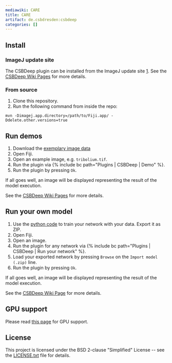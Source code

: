 ```yaml
---
mediawiki: CARE
title: CARE
artifact: de.csbdresden:csbdeep
categories: []
---
```


## Install

### ImageJ update site

The CSBDeep plugin can be installed from the ImageJ update site [1](http://sites.imagej.net/CSBDeep/). See the [CSBDeep Wiki Pages](https://github.com/CSBDeep/CSBDeep_website/wiki/CSBDeep-in-Fiji) for more details.

### From source

1.  Clone this repository.
2.  Run the following command from inside the repo:

`mvn -Dimagej.app.directory=/path/to/Fiji.app/ -Ddelete.other.versions=true`

## Run demos

1.  Download the [exemplary image data](http://csbdeep.bioimagecomputing.com/exemplary-image-data.zip)
2.  Open Fiji.
3.  Open an example image, e.g. `tribolium.tif`.
4.  Run the plugin via {% include bc path="Plugins | CSBDeep | Demo" %}.
5.  Run the plugin by pressing `Ok`.

If all goes well, an image will be displayed representing the result of the model execution.

See the [CSBDeep Wiki Pages](https://github.com/CSBDeep/CSBDeep_website/wiki/CSBDeep-in-Fiji) for more details.

## Run your own model

1.  Use the [python code](https://github.com/CSBDeep/CSBDeep) to train your network with your data. Export it as ZIP.
2.  Open Fiji.
3.  Open an image.
4.  Run the plugin for any network via {% include bc path="Plugins | CSBDeep | Run your network" %}.
5.  Load your exported network by pressing `Browse` on the `Import model (.zip)` line.
6.  Run the plugin by pressing `Ok`.

If all goes well, an image will be displayed representing the result of the model execution.

See the [CSBDeep Wiki Page](https://github.com/CSBDeep/CSBDeep_website/wiki/Your-Model-in-Fiji) for more details.

## GPU support

Please read [this page](/develop/tensorflow) for GPU support.

## License

This project is licensed under the BSD 2-clause "Simplified" License -- see the [LICENSE.txt](https://github.com/CSBDeep/CSBDeep_fiji/blob/master/LICENSE.txt) file for details.
